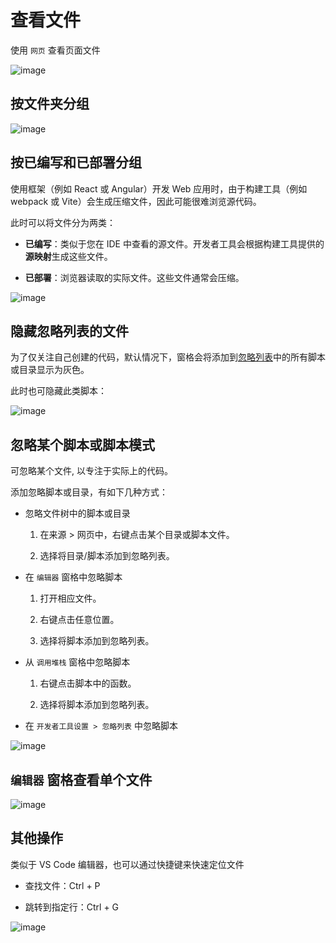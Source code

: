 # 查看文件

使用 `网页` 查看页面文件

![image](/img/231.jpg)

## 按文件夹分组

![image](/img/230.jpg)

## 按已编写和已部署分组

使用框架（例如 React 或 Angular）开发 Web 应用时，由于构建工具（例如 webpack 或 Vite）会生成压缩文件，因此可能很难浏览源代码。

此时可以将文件分为两类：

- **已编写**：类似于您在 IDE 中查看的源文件。开发者工具会根据构建工具提供的**源映射**生成这些文件。

- **已部署**：浏览器读取的实际文件。这些文件通常会压缩。

![image](/img/232.jpg)

## 隐藏忽略列表的文件

为了仅关注自己创建的代码，默认情况下，窗格会将添加到[忽略列表](#忽略某个脚本或脚本模式)中的所有脚本或目录显示为灰色。

此时也可隐藏此类脚本：

![image](/img/233.jpg)

## 忽略某个脚本或脚本模式

可忽略某个文件, 以专注于实际上的代码。

添加忽略脚本或目录，有如下几种方式：

- 忽略文件树中的脚本或目录

  1. 在来源 > 网页中，右键点击某个目录或脚本文件。

  2. 选择将目录/脚本添加到忽略列表。

- 在 `编辑器` 窗格中忽略脚本

  1. 打开相应文件。

  2. 右键点击任意位置。

  3. 选择将脚本添加到忽略列表。

- 从 `调用堆栈` 窗格中忽略脚本

  1. 右键点击脚本中的函数。

  2. 选择将脚本添加到忽略列表。

- 在 `开发者工具设置 > 忽略列表` 中忽略脚本

![image](/img/234.jpg)

## `编辑器` 窗格查看单个文件

![image](/img/235.jpg)

## 其他操作

类似于 VS Code 编辑器，也可以通过快捷键来快速定位文件

- 查找文件：Ctrl + P

- 跳转到指定行：Ctrl + G

![image](/img/236.jpg)
